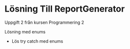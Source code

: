 # Lösning Till ReportGenerator
Uppgift 2 från kursen Programmering 2

Lösning med enums
* Lös try catch med enums
